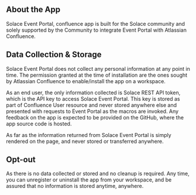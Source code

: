 ## About the App

Solace Event Portal, confluence app is built for the Solace community and solely supported by the Community to integrate Event Portal with Atlassian Confluence.

## Data Collection & Storage

Solace Event Portal does not collect any personal information at any point in time. The permission granted at the time of installation are the ones sought by Atlassian Confluence to enable/install the app on a workspace. 

As an end user, the only information collected is Solace REST API token, which is the API key to access Solace Event Portal. This key is stored as part of Confluence User resource and never stored anywhere else and presented with requests to Event Portal as the macros are invoked. Any feedback on the app is expected to be provided on the GitHub, where the app source code is hosted.

As far as the information returned from Solace Event Portal is simply rendered on the page, and never stored or transferred anywhere.

## Opt-out

As there is no data collected or stored and no cleanup is required. Any time, you can unregister or uninstall the app from your workspace, and be assured that no information is stored anytime, anywhere.
